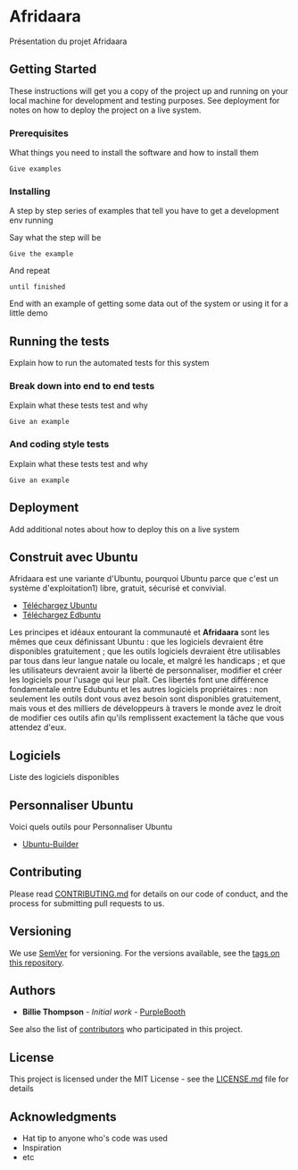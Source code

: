 # Afridaara

Présentation du projet Afridaara

## Getting Started

These instructions will get you a copy of the project up and running on your local machine for development and testing purposes. See deployment for notes on how to deploy the project on a live system.

### Prerequisites

What things you need to install the software and how to install them

```
Give examples
```

### Installing

A step by step series of examples that tell you have to get a development env running

Say what the step will be

```
Give the example
```

And repeat

```
until finished
```

End with an example of getting some data out of the system or using it for a little demo

## Running the tests

Explain how to run the automated tests for this system

### Break down into end to end tests

Explain what these tests test and why

```
Give an example
```

### And coding style tests

Explain what these tests test and why

```
Give an example
```

## Deployment

Add additional notes about how to deploy this on a live system

## Construit avec Ubuntu

Afridaara est une variante d'Ubuntu, pourquoi Ubuntu parce que c'est un système d'exploitation1) libre, gratuit, sécurisé et convivial.

* [Téléchargez  Ubuntu](https://www.ubuntu.com/download)
* [Téléchargez  Edbuntu](https://www.edubuntu.org/download)

Les principes et idéaux entourant la communauté et **Afridaara** sont les mêmes que ceux définissant Ubuntu : que les logiciels devraient être disponibles gratuitement ; que les outils logiciels devraient être utilisables par tous dans leur langue natale ou locale, et malgré les handicaps ; et que les utilisateurs devraient avoir la liberté de personnaliser, modifier et créer les logiciels pour l'usage qui leur plaît. Ces libertés font une différence fondamentale entre Edubuntu et les autres logiciels propriétaires : non seulement les outils dont vous avez besoin sont disponibles gratuitement, mais vous et des milliers de développeurs à travers le monde avez le droit de modifier ces outils afin qu'ils remplissent exactement la tâche que vous attendez d'eux.

## Logiciels

Liste des logiciels disponibles

## Personnaliser Ubuntu

Voici quels outils pour Personnaliser Ubuntu

* [Ubuntu-Builder](outils/personnaliser/Ubuntu-Builder.md)

## Contributing

Please read [CONTRIBUTING.md](https://gist.github.com/PurpleBooth/b24679402957c63ec426) for details on our code of conduct, and the process for submitting pull requests to us.

## Versioning

We use [SemVer](http://semver.org/) for versioning. For the versions available, see the [tags on this repository](https://github.com/your/project/tags).

## Authors

* **Billie Thompson** - *Initial work* - [PurpleBooth](https://github.com/PurpleBooth)

See also the list of [contributors](https://github.com/your/project/contributors) who participated in this project.

## License

This project is licensed under the MIT License - see the [LICENSE.md](LICENSE.md) file for details

## Acknowledgments

* Hat tip to anyone who's code was used
* Inspiration
* etc
